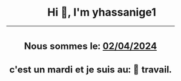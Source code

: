 <h1 align='center'>Hi 👋, I'm yhassanige1</h1>
<div align='center'>

|<h2 align='center'>Nous sommes le: <u>02/04/2024</u></h2><h2 align='center'>c'est un mardi et je suis au: 🏢 travail.</h2>|
|---
</div>